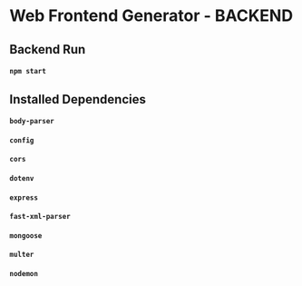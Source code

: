 # Web Frontend Generator - BACKEND

## Backend Run

#### `npm start`

## Installed Dependencies

#### `body-parser`
#### `config`
#### `cors`
#### `dotenv`
#### `express`
#### `fast-xml-parser`
#### `mongoose`
#### `multer`
#### `nodemon`


